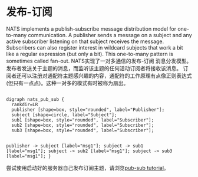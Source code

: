 # 发布-订阅

NATS implements a publish-subscribe message distribution model for one-to-many communication. 
A publisher sends a message on a subject and any active subscriber listening on that subject receives the message. 
Subscribers can also register interest in wildcard subjects that work a bit like a regular expression (but only a bit). 
This one-to-many pattern is sometimes called fan-out.
NATS实现了一对多通信的发布-订阅 消息分发模型。发布者发送关于主题的消息，而监听该主题的任何活动订阅者将接收该消息。
订阅者还可以注册对通配符主题感兴趣的内容，通配符的工作原理有点像正则表达式(但只有一点点)。这种一对多的模式有时被称为扇出。


<div class="graphviz"><code data-viz="dot">
digraph nats_pub_sub {
  rankdir=LR
  publisher [shape=box, style="rounded", label="Publisher"];
  subject [shape=circle, label="Subject"];
  sub1 [shape=box, style="rounded", label="Subscriber"];
  sub2 [shape=box, style="rounded", label="Subscriber"];
  sub3 [shape=box, style="rounded", label="Subscriber"];

  publisher -> subject [label="msg1"];
  subject -> sub1 [label="msg1"];
  subject -> sub2 [label="msg1"];
  subject -> sub3 [label="msg1"];
}
</code></div>

尝试使用启动好的服务器自己发布订阅主题，请浏览[pub-sub tutorial](../tutorials/pubsub.md)。